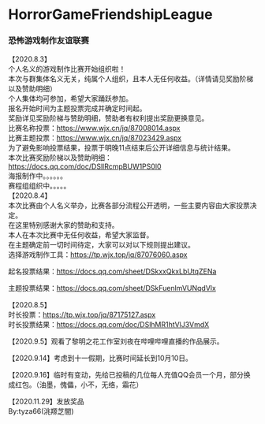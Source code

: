 # HorrorGameFriendshipLeague
### 恐怖游戏制作友谊联赛
【2020.8.3】  
个人名义的游戏制作比赛开始组织啦！  
本次与群集体名义无关，纯属个人组织，且本人无任何收益。（详情请见奖励阶梯以及赞助明细）  
个人集体均可参加，希望大家踊跃参加。  
报名开始时间为主题投票完成并确定时间起。  
奖励详见奖励阶梯与赞助明细，赞助者有权利提出奖励更换意见。  
比赛名称投票：https://www.wjx.cn/jq/87008014.aspx  
比赛主题投票：https://www.wjx.cn/jq/87023429.aspx  
为了避免影响投票结果，投票于明晚11点结束后公开详细信息与统计结果。  
本次比赛奖励阶梯以及赞助明细：https://docs.qq.com/doc/DSllRcmpBUW1PS0l0  
海报制作中。。。。。。  
赛程组组织中。。。。。  
【2020.8.4】  
本次比赛由个人名义举办，比赛各部分流程公开透明，一些主要内容由大家投票决定。  
在这里特别感谢大家的赞助和支持。  
本人在本次比赛中无任何收益，希望大家监督。  
在主题确定前一切时间待定，大家可以对以下规则提出建议。  
选择游戏制作工具：https://tp.wjx.top/jq/87076060.aspx  
  
起名投票结果：https://docs.qq.com/sheet/DSkxxQkxLbUtqZENa  

主题投票结果：https://docs.qq.com/sheet/DSkFuenlmVUNqdVlx  

【2020.8.5】  
 时长投票：https://tp.wjx.top/jq/87175127.aspx  
时长投票结果：https://docs.qq.com/doc/DSlhMR1htVlJ3VmdX  

【2020.9.5】观看了黎明之花工作室刘夜在哔哩哔哩直播的作品展示。  

【2020.9.14】考虑到十一假期，比赛时间延长到10月10日。  

【2020.9.16】临时有变动，先给已投稿的几位每人充值QQ会员一个月，部分换成红包。（油墨，傀儡，小不，无络，霜花）  

【2020.11.29】发放奖品  
By:tyza66(洮羱芝闇)  
